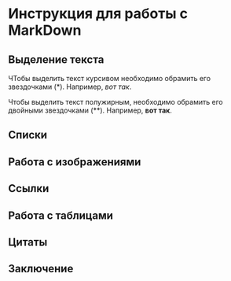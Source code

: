# Инструкция для работы с MarkDown

## Выделение текста

ЧТобы выделить текст курсивом необходимо обрамить его звездочками (*). Например, *вот так*.

Чтобы выделить текст полужирным, необходимо обрамить его двойными звездочками (**). Например, **вот так**. 

## Списки

## Работа с изображениями

## Ссылки

## Работа с таблицами

## Цитаты

## Заключение